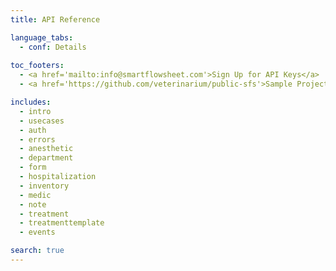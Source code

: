 ```yaml
---
title: API Reference

language_tabs:
  - conf: Details
  
toc_footers:
  - <a href='mailto:info@smartflowsheet.com'>Sign Up for API Keys</a>
  - <a href='https://github.com/veterinarium/public-sfs'>Sample Project</a>

includes:
  - intro
  - usecases
  - auth
  - errors
  - anesthetic
  - department
  - form
  - hospitalization
  - inventory
  - medic
  - note
  - treatment
  - treatmenttemplate
  - events

search: true
---
```





